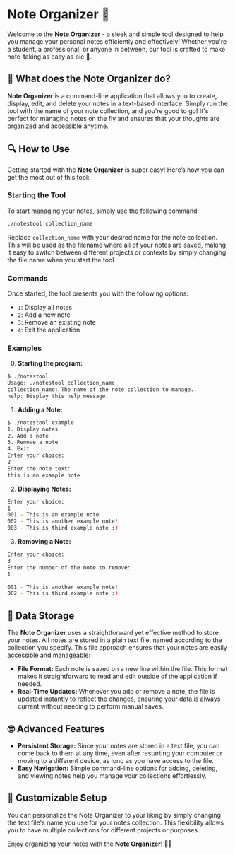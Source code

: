 # Note Organizer 📓

Welcome to the **Note Organizer** - a sleek and simple tool designed to help you manage your personal notes efficiently and effectively! Whether you're a student, a professional, or anyone in between, our tool is crafted to make note-taking as easy as pie 🥧.

## 🌟 What does the Note Organizer do?

**Note Organizer** is a command-line application that allows you to create, display, edit, and delete your notes in a text-based interface. Simply run the tool with the name of your note collection, and you're good to go! It's perfect for managing notes on the fly and ensures that your thoughts are organized and accessible anytime.

## 🔍 How to Use

Getting started with the **Note Organizer** is super easy! Here’s how you can get the most out of this tool:

### Starting the Tool

To start managing your notes, simply use the following command:

```bash
./notestool collection_name
```
Replace `collection_name` with your desired name for the note collection. This will be used as the filename where all of your notes are saved, making it easy to switch between different projects or contexts by simply changing the file name when you start the tool.

### Commands

Once started, the tool presents you with the following options:

- `1`: Display all notes
- `2`: Add a new note
- `3`: Remove an existing note
- `4`: Exit the application

### Examples

0. **Starting the program:**

```bash
$ ./notestool
Usage: ./notestool collection_name
collection_name: The name of the note collection to manage.
help: Display this help message.
```

1. **Adding a Note:**

```bash
$ ./notestool example
1. Display notes
2. Add a note
3. Remove a note
4. Exit
Enter your choice:
2
Enter the note text:
this is an example note

```
2. **Displaying Notes:**

```bash
Enter your choice:
1
001 - This is an example note
002 - This is another example note!
003 - This is third example note :)
```

3. **Removing a Note:**

```bash
Enter your choice:
3
Enter the number of the note to remove:
1

001 - This is another example note!
002 - This is third example note :)
```

## 💾 Data Storage

The **Note Organizer** uses a straightforward yet effective method to store your notes. All notes are stored in a plain text file, named according to the collection you specify. This file approach ensures that your notes are easily accessible and manageable:

- **File Format:** Each note is saved on a new line within the file. This format makes it straightforward to read and edit outside of the application if needed.
- **Real-Time Updates:** Whenever you add or remove a note, the file is updated instantly to reflect the changes, ensuring your data is always current without needing to perform manual saves.

## 🤓 Advanced Features

- **Persistent Storage:** Since your notes are stored in a text file, you can come back to them at any time, even after restarting your computer or moving to a different device, as long as you have access to the file.
- **Easy Navigation:** Simple command-line options for adding, deleting, and viewing notes help you manage your collections effortlessly.

## 🎨 Customizable Setup

You can personalize the Note Organizer to your liking by simply changing the text file's name you use for your notes collection. This flexibility allows you to have multiple collections for different projects or purposes.

Enjoy organizing your notes with the **Note Organizer**! 🚀📝
